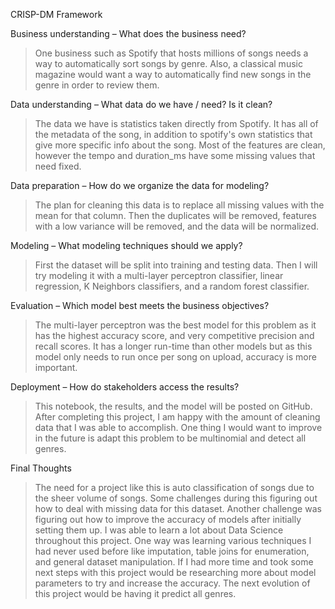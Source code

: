 CRISP-DM Framework

Business understanding – What does the business need?

> One business such as Spotify that hosts millions of songs needs a way to automatically sort songs by genre. Also, a classical music magazine would want a way to automatically find new songs in the genre in order to review them.

Data understanding – What data do we have / need? Is it clean?

> The data we have is statistics taken directly from Spotify. It has all of the metadata of the song, in addition to spotify's own statistics that give more specific info about the song. Most of the features are clean, however the tempo and duration_ms have some missing values that need fixed.

Data preparation – How do we organize the data for modeling?

> The plan for cleaning this data is to replace all missing values with the mean for that column. Then the duplicates will be removed, features with a low variance  will be removed, and the data will be normalized.

Modeling – What modeling techniques should we apply?

> First the dataset will be split into training and testing data. Then I will try modeling it with a multi-layer perceptron classifier, linear regression, K Neighbors classifiers, and a random forest classifier.

Evaluation – Which model best meets the business objectives?

> The multi-layer perceptron was the best model for this problem as it has the highest accuracy score, and very competitive precision and recall scores. It has a longer run-time than other models but as this model only needs to run once per song on upload, accuracy is more important.

Deployment – How do stakeholders access the results?

> This notebook, the results, and the model will be posted on GitHub. After completing this project, I am happy with the amount of cleaning data that I was able to accomplish. One thing I would want to improve in the future is adapt this problem to be multinomial and detect all genres.





Final Thoughts

> The need for a project like this is auto classification of songs due to the sheer volume of songs. Some challenges during this figuring out how to deal with missing data for this dataset. Another challenge was figuring out how to improve the accuracy of models after initially setting them up. I was able to learn a lot about Data Science throughout this project. One way was learning various techniques I had never used before like imputation, table joins for enumeration, and general dataset manipulation. If I had more time and took some next steps with this project would be researching more about model parameters to try and increase the accuracy. The next evolution of this project would be having it predict all genres.
